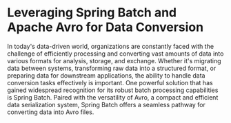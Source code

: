 # Leveraging Spring Batch and Apache Avro for Data Conversion
In today's data-driven world, organizations are constantly faced with the challenge of efficiently processing and converting vast amounts of data into various formats for analysis, storage, and exchange. Whether it's migrating data between systems, transforming raw data into a structured format, or preparing data for downstream applications, the ability to handle data conversion tasks effectively is important.
One powerful solution that has gained widespread recognition for its robust batch processing capabilities is Spring Batch. Paired with the versatility of Avro, a compact and efficient data serialization system, Spring Batch offers a seamless pathway for converting data into Avro files.
